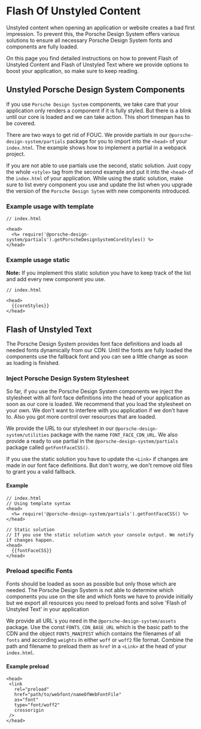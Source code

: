 # Flash Of Unstyled Content

Unstyled content when opening an application or website creates a bad first impression.
To prevent this, the Porsche Design System offers various solutions to ensure all necessary Porsche Design System fonts and components are fully loaded.

On this page you find detailed instructions on how to prevent Flash of Unstyled Content and Flash of Unstyled Text where we provide options to
boost your application, so make sure to keep reading.

## Unstyled Porsche Design System Components

If you use `Porsche Design System` components, we take care that your application only renders a component if it is fully styled.
But there is a blink until our core is loaded and we can take action. This short timespan has to be covered.

There are two ways to get rid of FOUC. We provide partials in our `@porsche-design-system/partials` package for you to import into the `<head>` of your `index.html`.
The example shows how to implement a partial in a webpack project. 

If you are not able to use partials use the second, static solution. Just copy the whole `<style>` tag from the second example and put it into the `<head>`
of the `index.html` of your application. While using the static solution, make sure to list every component you use and 
update the list when you upgrade the version of the `Porsche Design Sytem` with new components introduced.

### Example usage with template 

``` 
// index.html

<head>
  <%= require('@porsche-design-system/partials').getPorscheDesignSystemCoreStyles() %>
</head>
``` 

### Example usage static

**Note:** If you implement this static solution you have to keep track of the list and add every new component you use.

```
// index.html

<head>
  {{coreStyles}}
</head>
```

## Flash of Unstyled Text

The Porsche Design System provides font face definitions and loads all needed fonts dynamically from our CDN. Until the fonts are fully loaded
the components use the fallback font and you can see a little change as soon as loading is finished.

### Inject Porsche Design System Stylesheet

So far, if you use the Porsche Design System components we inject the stylesheet with all font face definitions into the head of your application as soon as our core is loaded.
We recommend that you load the stylesheet on your own. We don't want to interfere with you application if we don't have to. Also you got more
control over resources that are loaded.

We provide the URL to our stylesheet in our `@porsche-design-system/utilities` package with the name `FONT_FACE_CDN_URL`. We also
provide a ready to use partial in the `@porsche-design-system/partials` package called `getFontFaceCSS()`.

If you use the static solution you have to update the `<Link>` if changes are made in our font face definitions. But don't worry, we don't remove old files
to grant you a valid fallback.

#### Example

```
// index.html
// Using template syntax
<head>
  <%= require('@porsche-design-system/partials').getFontFaceCSS() %>
</head>

// Static solution
// If you use the static solution watch your console output. We notify if changes happen.
<head>
  {{fontFaceCSS}}
</head>
```

### Preload specific Fonts

Fonts should be loaded as soon as possible but only those which are needed. The Porsche Design System is not able to determine which components
you use on the site and which fonts we have to provide initially but we export all resources you need to preload fonts and solve 'Flash of Unstyled Text' in your application

We provide all URL´s you need in the `@porsche-design-system/assets` package.
Use the const `FONTS_CDN_BASE_URL` which is the basic path to the CDN and the object `FONTS_MANIFEST` which contains the filenames of all `fonts` 
and according `weights` in either `woff` or `woff2` file format. Combine the path and filename to preload them as `href` in a `<Link>` at the head of your `index.html`.

#### Example preload

```
<head>
 <link
   rel="preload"
   href="path/to/webfont/nameOfWebFontFile"
   as="font"
   type="font/woff2"
   crossorigin
 />
</head>
```

<script lang="ts">
  import { Component, Vue } from 'vue-property-decorator';
  import { getFontFaceCSS, getPorscheDesignSystemCoreStyles } from '@porsche-design-system/partials';
  
  @Component
  export default class FlashOfUnstyledContent extends Vue {
    public fontFaceCSS = getFontFaceCSS();
    public coreStyles = getPorscheDesignSystemCoreStyles().replace('>', '>\n    ').replace(/,/g, ',\n    ').replace('}', '}\n  ');
  }
</script>